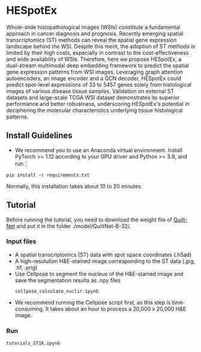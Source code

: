 # HESpotEx
Whole-slide histopathological images (WSIs) constitute a fundamental approach in cancer diagnosis and prognosis. Recently emerging spatial transcriptomics (ST) methods can reveal the spatial gene expression landscape behind the WSI. Despite this merit, the adoption of ST methods is limited by their high costs, especially in contrast to the cost-effectiveness and wide availability of WSIs. Therefore, here we propose HESpotEx, a dual-stream multimodal deep embedding framework to predict the spatial gene expression patterns from WSI images. Leveraging graph attention autoencoders, an image encoder and a GCN decoder, HESpotEx could predict spot-level expressions of 33 to 5457 genes solely from histological images of various disease tissue samples. Validation on external ST datasets and large-scale TCGA WSI dataset demonstrates its superior performance and better robustness, underscoring HESpotEx's potential in deciphering the molecular characteristics underlying tissue histological patterns.
## Install Guidelines
* We recommend you to use an Anaconda virtual environment. Install PyTorch >= 1.12 according to your GPU driver and Python >= 3.9, and run：

```
pip install -r requirements.txt
```
Normally, this installation takes about 10 to 20 minutes.
## Tutorial
Before running the tutorial, you need to download the weight file of [Quilt-Net](https://huggingface.co/wisdomik/QuiltNet-B-32/blob/main/open_clip_pytorch_model.bin) and put it in the folder ./model/QuiltNet-B-32/.
### Input files
* A spatial transcriptomics (ST) data with spot space coordinates (.h5ad)
* A high-resolution H&E-stained image corresponding to the ST data (.jpg, .tif, .png)
* Use Cellpose to segment the nucleus of the H&E-stained image and save the segmentation results as .npy files
  ```
  cellpose_calculate_nuclir.ipynb
  ```
* We recommend running the Cellpose script first, as this step is time-consuming. It takes about an hour to process a 20,000 x 20,000 H&E image.
### Run
```
tutorials_ST1K.ipynb
```
